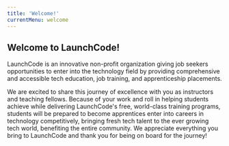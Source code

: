 ```yaml
---
title: 'Welcome!'
currentMenu: welcome
---
```


## Welcome to LaunchCode!

LaunchCode is an innovative non-profit organization giving job seekers opportunities to enter into the technology field by providing comprehensive and accessible tech education, job training, and apprenticeship placements.  

We are excited to share this journey of excellence with you as instructors and teaching fellows.  Because of your work and roll in helping students achieve while delivering LaunchCode's free, world-class training programs, students will be prepared to become apprentices enter into careers in technology competitively, bringing fresh tech talent to the ever growing tech world, benefiting the entire community. We appreciate everything you bring to LaunchCode and thank you for being on board for the journey!